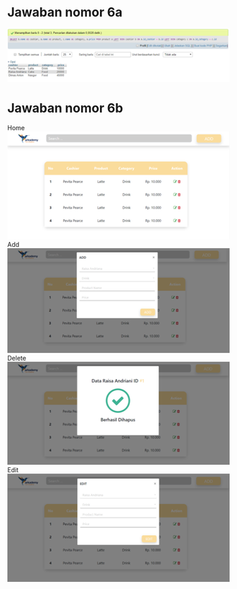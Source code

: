 Jawaban nomor 6a
================
![](6a/Capture.PNG)

Jawaban nomor 6b
================
Home
![](6b/Capture.PNG)
Add
![](6b/Capture2.PNG)
Delete
![](6b/Capture3.PNG)
Edit
![](6b/Capture4.PNG)
